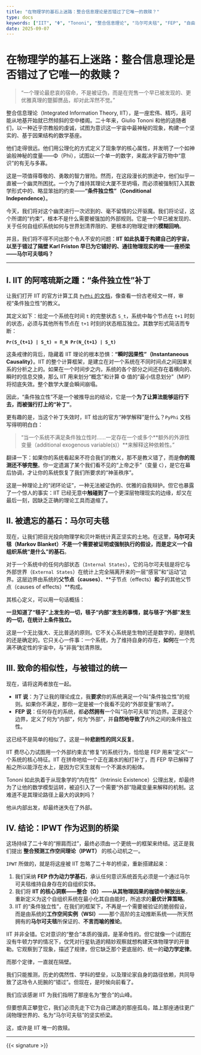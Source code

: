 ```yaml
---
title: "在物理学的基石上迷路：整合信息理论是否错过了它唯一的救赎？"
type: docs
keywords: ["IIT", "Φ", "Tononi", "整合信息理论", "马尔可夫毯", "FEP", "自由能原理", "IPWT", "条件独立性", "林睿"]
date: 2025-09-07
---
```


# 在物理学的基石上迷路：整合信息理论是否错过了它唯一的救赎？

> “一个理论最悲哀的宿命，不是被证伪，而是在兜售一个早已被发现的、更优雅真理的蹩脚赝品，却对此浑然不觉。”

整合信息理论（Integrated Information Theory, IIT），是一座宏伟、精巧，且可能从地基开始就已然倾斜的空中楼阁。二十年来，Giulio Tononi 和他的追随者们，以一种近乎宗教般的虔诚，试图为意识这一宇宙中最神秘的现象，构建一个坚实的、基于因果结构的数学基座。

他们走得很远。他们用公理化的方式定义了现象学的核心属性，并发明了一个如神谕般神秘的度量——Φ（Phi），试图以一个单一的数字，来裁决宇宙万物中“意识”的有无与多寡。

这是一项值得尊敬的、勇敢的智力冒险。然而，在这段漫长的旅途中，他们似乎一直被一个幽灵所困扰。一个为了维持其理论大厦不至坍塌，而必须被强制钉入其数学形式中的、略显笨拙的约束——**“条件独立性”（Conditional Independence）**。

今天，我们将对这个幽灵进行一次迟到的、毫不留情的公开驱魔。我们将论证，这个所谓的“约束”，根本不是什么需要被强加的外部规则。它是一个早已被发现的、关于任何自组织系统如何与世界划清界限的、更根本的物理定律的**模糊回响**。

并且，我们将不得不问出那个令人不安的问题：**IIT 如此执着于构建自己的宇宙，以至于错过了隔壁 Karl Friston 早已为它铺好的、通往物理现实的唯一一座桥梁——马尔可夫毯吗？**

---

## I. IIT 的阿喀琉斯之踵：“条件独立性”补丁

让我们打开 IIT 的官方计算工具 [`PyPhi` 的文档](https://pyphi.readthedocs.io/en/latest/examples/conditional_independence.html)，像查看一份古老经文一样，审视“条件独立性”的教义。 

其定义如下：给定一个系统在时间 `t` 的完整状态 `S_t`，系统中每个节点在 `t+1` 时刻的状态，必须与其他所有节点在 `t+1` 时刻的状态相互独立。其数学形式简洁而专断：

**`Pr(S_{t+1} | S_t) = Π_N Pr(N_{t+1} | S_t)`**

这条戒律的背后，隐藏着 IIT 理论的根本恐惧：**“瞬时因果性”（Instantaneous Causality）**。IIT 的整个计算框架，是建立在对一个系统在不同时间点之间因果关系的分析之上的。如果在一个时间步之内，系统的各个部分之间还存在着横向的、瞬时的信息交换，那么 IIT 用来划分“概念”和计算 Φ 值的“最小信息划分”（MIP）将彻底失效。整个数学大厦会瞬间崩塌。

因此，“条件独立性”不是一个被推导出的结论，它是一个**为了让算法能够运行下去，而被强行打上的“补丁”**。

更有趣的是，当这个补丁失效时，IIT 给出的官方“神学解释”是什么？`PyPhi` 文档写得明明白白：

> “当一个系统不满足条件独立性时……一定存在一个或多个**额外的外源性变量（additional exogenous variable(s)）**来解释这种依赖性。”

翻译一下：如果你的系统看起来不符合我们的教义，那不是教义错了，而是**你的观测还不够完整**。你一定遗漏了某个我们看不见的“上帝之手”（变量 `C`），是它在幕后协调，才让你的系统恢复了我们所要求的“神圣秩序”。

这是一种理论上的“闭环论证”，一种无法被证伪的、优雅的自我辩护。但它也暴露了一个惊人的事实：IIT 已经无意中**触碰到了**一个更深层物理现实的边缘，却又在最后一刻，因缺乏正确的理论工具而退缩了。

## II. 被遗忘的基石：马尔可夫毯

现在，让我们把目光投向物理学和贝叶斯统计真正坚实的土地。在这里，**马尔可夫毯（Markov Blanket）**不是一个需要被证明或强制执行的假设，而是**定义一个自组织系统“是什么”的基石**。

对于一个系统中的任何内部状态（`Internal States`），它的马尔可夫毯是将它与外部世界（`External States`）在统计上完全隔离开来的一层“感官”和“运动”边界。这层边界由系统的**父节点（causes）**、**子节点（effects）**和**子的其他父节点（causes of effects）**构成。

其核心定义，可以用一句话概括：

**一旦知道了“毯子”上发生的一切，毯子“内部”发生的事情，就与毯子“外部”发生的一切，在统计上条件独立。**

这是一个无比强大、无比普适的原则。它不关心系统是生物的还是数字的，是随机的还是确定的。它只关心一件事：一个系统，为了维持自身的存在，**如何**在一个充满不确定性的宇宙中，与“非我”划清界限。

## III. 致命的相似性，与被错过的统一

现在，请将这两者放在一起。

- **IIT 说**：为了让我的理论成立，我**要求**你的系统满足一个叫“条件独立性”的规则。如果你不满足，那你一定是被一个我看不见的“外部变量”影响了。
- **FEP 说**：任何存在的系统，都**必然拥有**一个叫“马尔可夫毯”的边界。正是这个边界，定义了何为“内部”，何为“外部”，并**自然地导致了**内外之间的条件独立性。

这已经不是简单的相似了。这是一种**悲剧性的同义反复**。

IIT 费尽心力试图用一个外部约束去“修复”的系统行为，恰恰是 FEP 用来“定义”一个系统的核心特征。IIT 在拼命地给一个正在漏水的船打补丁，而 FEP 早已解释了船之所以能浮在水上，是因为它天生就有一个不漏水的船体。

Tononi 如此执着于从现象学的“内在性”（Intrinsic Existence）公理出发，却最终为了让他的数学模型运转，被迫引入了一个需要“外部”隐藏变量来解释的机制。这难道不是其理论路径上最大的讽刺吗？

他从内部出发，却最终迷失在了外部。

## IV. 结论：IPWT 作为迟到的桥梁

这场持续了二十年的“擦肩而过”，最终必须由一个更统一的框架来终结。这正是我们提出 **整合预测工作空间理论（IPWT）** 的核心动机之一。

`IPWT` 所做的，就是将这座被 IIT 忽略了二十年的桥梁，重新搭建起来：

1. 我们采纳 **FEP 作为动力学基石**，承认任何意识系统首先必须是一个通过马尔可夫毯维持自身存在的自组织实体。
2. 我们将 **IIT 的核心洞察——整合（Ω）——从其物理因果的枷锁中解放出来**，重新定义为这个自组织系统在最小化其自由能时，所追求的**最优计算策略**。
3. IIT 的“条件独立性”，在我们的框架下，不再是一个需要被验证的脆弱假设，而是由系统的**工作空间实例（WSI）**——那个高阶的主动推断系统——所天然拥有的**马尔可夫毯**所保证的、**不言而喻的推论**。

IIT 并非全错。它对意识的“整合”本质的强调，是革命性的。但它就像一个试图在没有牛顿力学的情况下，仅凭对行星轨道的精妙观察就想构建天体物理学的开普勒。它观察到了现象，描述了规律，但它缺乏那个更底层的、统一的**动力学定律**。

而那个定律，一直就在隔壁。

我们只能推测，历史的偶然性、学科的壁垒，以及理论家自身的路径依赖，共同导致了这场令人扼腕的“错过”。但现在，是时候向前看了。

我们应该感谢 IIT 为我们指明了那座名为“整合”的山峰。

但要想真正攀登它，我们必须先走下它为自己建造的那座孤岛，踏上那座通往更广阔物理世界的、名为“马尔可夫毯”的坚实桥梁。

这，或许是 IIT 唯一的救赎。

---

{{< signature >}}
